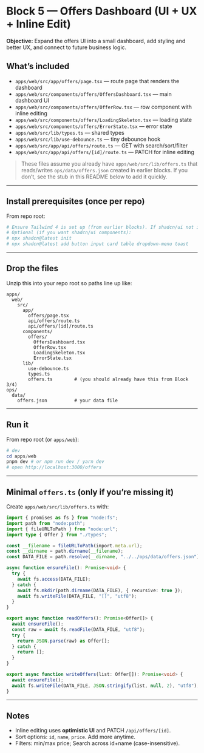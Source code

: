 
# Block 5 — Offers Dashboard (UI + UX + Inline Edit)

**Objective:** Expand the offers UI into a small dashboard, add styling and better UX, and connect to future business logic.

## What’s included

- `apps/web/src/app/offers/page.tsx` — route page that renders the dashboard
- `apps/web/src/components/offers/OffersDashboard.tsx` — main dashboard UI
- `apps/web/src/components/offers/OfferRow.tsx` — row component with inline editing
- `apps/web/src/components/offers/LoadingSkeleton.tsx` — loading state
- `apps/web/src/components/offers/ErrorState.tsx` — error state
- `apps/web/src/lib/types.ts` — shared types
- `apps/web/src/lib/use-debounce.ts` — tiny debounce hook
- `apps/web/src/app/api/offers/route.ts` — GET with search/sort/filter
- `apps/web/src/app/api/offers/[id]/route.ts` — PATCH for inline editing

> These files assume you already have `apps/web/src/lib/offers.ts` that reads/writes `ops/data/offers.json`
> created in earlier blocks. If you don’t, see the stub in this README below to add it quickly.

---

## Install prerequisites (once per repo)

From repo root:

```powershell
# Ensure Tailwind 4 is set up (from earlier blocks). If shadcn/ui not installed yet, this still works.
# Optional (if you want shadcn/ui components):
# npx shadcn@latest init
# npx shadcn@latest add button input card table dropdown-menu toast
```

---

## Drop the files

Unzip this into your repo root so paths line up like:

```
apps/
  web/
    src/
      app/
        offers/page.tsx
        api/offers/route.ts
        api/offers/[id]/route.ts
      components/
        offers/
          OffersDashboard.tsx
          OfferRow.tsx
          LoadingSkeleton.tsx
          ErrorState.tsx
      lib/
        use-debounce.ts
        types.ts
        offers.ts        # (you should already have this from Block 3/4)
ops/
  data/
    offers.json          # your data file
```

---

## Run it

From repo root (or `apps/web`):

```powershell
# dev
cd apps/web
pnpm dev # or npm run dev / yarn dev
# open http://localhost:3000/offers
```

---

## Minimal `offers.ts` (only if you’re missing it)

Create `apps/web/src/lib/offers.ts` with:

```ts
import { promises as fs } from "node:fs";
import path from "node:path";
import { fileURLToPath } from "node:url";
import type { Offer } from "./types";

const __filename = fileURLToPath(import.meta.url);
const __dirname = path.dirname(__filename);
const DATA_FILE = path.resolve(__dirname, "../../ops/data/offers.json");

async function ensureFile(): Promise<void> {
  try {
    await fs.access(DATA_FILE);
  } catch {
    await fs.mkdir(path.dirname(DATA_FILE), { recursive: true });
    await fs.writeFile(DATA_FILE, "[]", "utf8");
  }
}

export async function readOffers(): Promise<Offer[]> {
  await ensureFile();
  const raw = await fs.readFile(DATA_FILE, "utf8");
  try {
    return JSON.parse(raw) as Offer[];
  } catch {
    return [];
  }
}

export async function writeOffers(list: Offer[]): Promise<void> {
  await ensureFile();
  await fs.writeFile(DATA_FILE, JSON.stringify(list, null, 2), "utf8");
}
```

---

## Notes

- Inline editing uses **optimistic UI** and PATCH `/api/offers/[id]`.
- Sort options: `id`, `name`, `price`. Add more anytime.
- Filters: min/max price; Search across id+name (case-insensitive).
